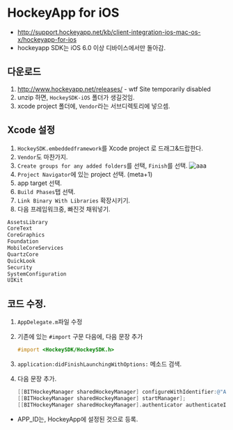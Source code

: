 # HockeyApp for iOS

- <http://support.hockeyapp.net/kb/client-integration-ios-mac-os-x/hockeyapp-for-ios>
- hockeyapp SDK는 iOS 6.0 이상 디바이스에서만 돌아감.

## 다운로드

1. http://www.hockeyapp.net/releases/ - wtf Site temporarily disabled
2. unzip 하면, `HockeySDK-iOS` 폴더가 생길것임.
3. xcode project 폴더에, `Vendor`라는 서브디렉토리에 넣으셈.

## Xcode 설정

1. `HockeySDK.embeddedframework`를 Xcode project 로 드래그&드랍한다.
2. `Vendor`도 마찬가지.
3. `Create groups for any added folders`를 선택, `Finish`를 선택.
![aaa](http://support.hockeyapp.net/help/assets/3deca95261817c709be3c9bd9e1a86d26884208c/XcodeCreateGroups_normal_normal.png)
4. `Project Navigator`에 있는 project 선택. (meta+1)
5. app target 선택.
6. `Build Phases`탭 선택.
7. `Link Binary With Libraries` 확장시키기.
8. 다음 프레임워크중, 빠진것 채워넣기.

``` txt
AssetsLibrary
CoreText
CoreGraphics
Foundation
MobileCoreServices
QuartzCore
QuickLook
Security
SystemConfiguration
UIKit
```

## 코드 수정.

1. `AppDelegate.m`파일 수정
2. 기존에 있는 `#import` 구문 다음에, 다음 문장 추가

    ``` mm
    #import <HockeySDK/HockeySDK.h>
    ```

3. `application:didFinishLaunchingWithOptions:` 메소드 검색.
4. 다음 문장 추가.

    ``` mm
    [[BITHockeyManager sharedHockeyManager] configureWithIdentifier:@"APP_ID"];
    [[BITHockeyManager sharedHockeyManager] startManager];
    [[BITHockeyManager sharedHockeyManager].authenticator authenticateInstallation];
    ```

- APP_ID는, HockeyApp에 설정된 것으로 등록.
